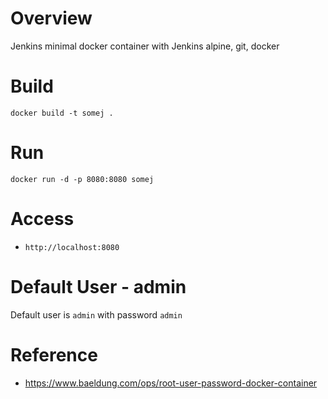 
# Overview
Jenkins minimal docker container with Jenkins alpine, git, docker

# Build
```
docker build -t somej .
```

# Run
 ```
 docker run -d -p 8080:8080 somej
 ```

 # Access
- `http://localhost:8080`

# Default User - admin
Default user is `admin` with password `admin`

# Reference
- https://www.baeldung.com/ops/root-user-password-docker-container
